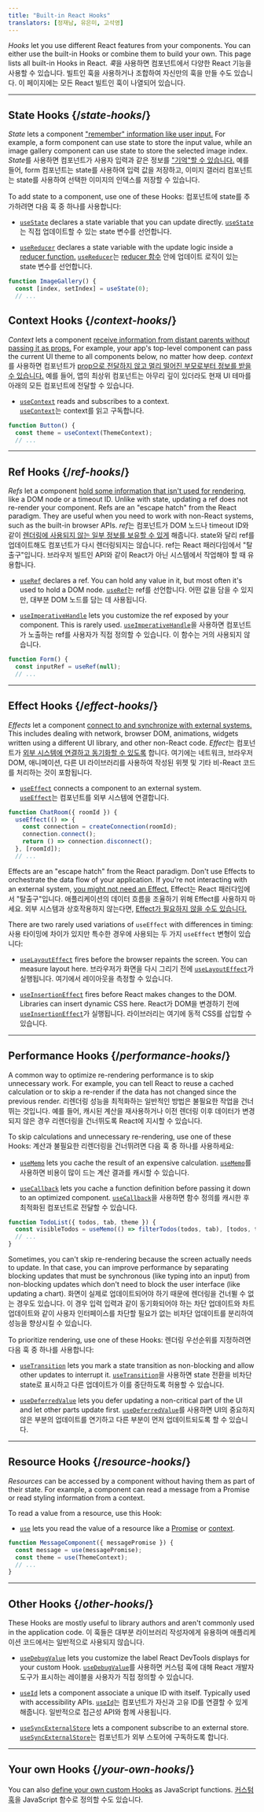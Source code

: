 ```yaml
---
title: "Built-in React Hooks"
translators: [정재남, 유은미, 고석영]
---
```


<Intro>

*Hooks* let you use different React features from your components. You can either use the built-in Hooks or combine them to build your own. This page lists all built-in Hooks in React.
<Trans>*훅*을 사용하면 컴포넌트에서 다양한 React 기능을 사용할 수 있습니다. 빌트인 훅을 사용하거나 조합하여 자신만의 훅을 만들 수도 있습니다. 이 페이지에는 모든 React 빌트인 훅이 나열되어 있습니다.</Trans>

</Intro>

---

## State Hooks {/*state-hooks*/}

*State* lets a component ["remember" information like user input.](/learn/state-a-components-memory) For example, a form component can use state to store the input value, while an image gallery component can use state to store the selected image index.
<Trans>*State*를 사용하면 컴포넌트가 사용자 입력과 같은 정보를 ["기억"할 수 있습니다.](/learn/state-a-components-memory) 예를 들어, form 컴포넌트는 state를 사용하여 입력 값을 저장하고, 이미지 갤러리 컴포넌트는 state를 사용하여 선택한 이미지의 인덱스를 저장할 수 있습니다.</Trans>

To add state to a component, use one of these Hooks:
<Trans>컴포넌트에 state를 추가하려면 다음 훅 중 하나를 사용합니다:</Trans>

* [`useState`](/reference/react/useState) declares a state variable that you can update directly.
<Trans>[`useState`](/reference/react/useState)는 직접 업데이트할 수 있는 state 변수를 선언합니다.</Trans>

* [`useReducer`](/reference/react/useReducer) declares a state variable with the update logic inside a [reducer function.](/learn/extracting-state-logic-into-a-reducer)
<Trans>[`useReducer`](/reference/react/useReducer)는 [reducer 함수](/learn/extracting-state-logic-into-a-reducer) 안에 업데이트 로직이 있는 state 변수를 선언합니다.</Trans>

```js
function ImageGallery() {
  const [index, setIndex] = useState(0);
  // ...
```

## Context Hooks {/*context-hooks*/}

*Context* lets a component [receive information from distant parents without passing it as props.](/learn/passing-props-to-a-component) For example, your app's top-level component can pass the current UI theme to all components below, no matter how deep.
<Trans>*context*를 사용하면 컴포넌트가 [prop으로 전달하지 않고 멀리 떨어진 부모로부터 정보를 받을 수 있습니다.](/learn/passing-props-to-a-component) 예를 들어, 앱의 최상위 컴포넌트는 아무리 깊이 있더라도 현재 UI 테마를 아래의 모든 컴포넌트에 전달할 수 있습니다.</Trans>

* [`useContext`](/reference/react/useContext) reads and subscribes to a context.  
<Trans outdent>[`useContext`](/reference/react/useContext)는 context를 읽고 구독합니다.</Trans>

```js
function Button() {
  const theme = useContext(ThemeContext);
  // ...
```

---

## Ref Hooks {/*ref-hooks*/}

*Refs* let a component [hold some information that isn't used for rendering,](/learn/referencing-values-with-refs) like a DOM node or a timeout ID. Unlike with state, updating a ref does not re-render your component. Refs are an "escape hatch" from the React paradigm. They are useful when you need to work with non-React systems, such as the built-in browser APIs.
<Trans>*ref*는 컴포넌트가 DOM 노드나 timeout ID와 같이 [렌더링에 사용되지 않는 일부 정보를 보유할 수 있게](/learn/referencing-values-with-refs) 해줍니다. state와 달리 ref를 업데이트해도 컴포넌트가 다시 렌더링되지는 않습니다. ref는 React 패러다임에서 "탈출구"입니다. 브라우저 빌트인 API와 같이 React가 아닌 시스템에서 작업해야 할 때 유용합니다.</Trans>

* [`useRef`](/reference/react/useRef) declares a ref. You can hold any value in it, but most often it's used to hold a DOM node.
<Trans>[`useRef`](/reference/react/useRef)는 ref를 선언합니다. 어떤 값을 담을 수 있지만, 대부분 DOM 노드를 담는 데 사용됩니다.</Trans>

* [`useImperativeHandle`](/reference/react/useImperativeHandle) lets you customize the ref exposed by your component. This is rarely used.
<Trans>[`useImperativeHandle`](/reference/react/useImperativeHandle)을 사용하면 컴포넌트가 노출하는 ref를 사용자가 직접 정의할 수 있습니다. 이 함수는 거의 사용되지 않습니다.</Trans>

```js
function Form() {
  const inputRef = useRef(null);
  // ...
```

---

## Effect Hooks {/*effect-hooks*/}

*Effects* let a component [connect to and synchronize with external systems.](/learn/synchronizing-with-effects) This includes dealing with network, browser DOM, animations, widgets written using a different UI library, and other non-React code.
<Trans>*Effect*는 컴포넌트가 [외부 시스템에 연결하고 동기화할 수 있도록](/learn/synchronizing-with-effects) 합니다. 여기에는 네트워크, 브라우저 DOM, 애니메이션, 다른 UI 라이브러리를 사용하여 작성된 위젯 및 기타 비-React 코드를 처리하는 것이 포함됩니다.</Trans>

* [`useEffect`](/reference/react/useEffect) connects a component to an external system.  
<Trans outdent>[`useEffect`](/reference/react/useEffect)는 컴포넌트를 외부 시스템에 연결합니다.</Trans>

```js
function ChatRoom({ roomId }) {
  useEffect(() => {
    const connection = createConnection(roomId);
    connection.connect();
    return () => connection.disconnect();
  }, [roomId]);
  // ...
```

Effects are an "escape hatch" from the React paradigm. Don't use Effects to orchestrate the data flow of your application. If you're not interacting with an external system, [you might not need an Effect.](/learn/you-might-not-need-an-effect)
<Trans>Effect는 React 패러다임에서 "탈출구"입니다. 애플리케이션의 데이터 흐름을 조율하기 위해 Effect를 사용하지 마세요. 외부 시스템과 상호작용하지 않는다면, [Effect가 필요하지 않을 수도 있습니다.](/learn/you-might-not-need-an-effect)</Trans>

There are two rarely used variations of `useEffect` with differences in timing:
<Trans>사용 타이밍에 차이가 있지만 특수한 경우에 사용되는 두 가지 `useEffect` 변형이 있습니다:</Trans>

* [`useLayoutEffect`](/reference/react/useLayoutEffect) fires before the browser repaints the screen. You can measure layout here.
<Trans>브라우저가 화면을 다시 그리기 전에 [`useLayoutEffect`](/reference/react/useLayoutEffect)가 실행됩니다. 여기에서 레이아웃을 측정할 수 있습니다.</Trans>

* [`useInsertionEffect`](/reference/react/useInsertionEffect) fires before React makes changes to the DOM. Libraries can insert dynamic CSS here.
<Trans>React가 DOM을 변경하기 전에 [`useInsertionEffect`](/reference/react/useInsertionEffect)가 실행됩니다. 라이브러리는 여기에 동적 CSS를 삽입할 수 있습니다.</Trans>


---

## Performance Hooks {/*performance-hooks*/}

A common way to optimize re-rendering performance is to skip unnecessary work. For example, you can tell React to reuse a cached calculation or to skip a re-render if the data has not changed since the previous render.
<Trans>리렌더링 성능을 최적화하는 일반적인 방법은 불필요한 작업을 건너뛰는 것입니다. 예를 들어, 캐시된 계산을 재사용하거나 이전 렌더링 이후 데이터가 변경되지 않은 경우 리렌더링을 건너뛰도록 React에 지시할 수 있습니다.</Trans>

To skip calculations and unnecessary re-rendering, use one of these Hooks:
<Trans>계산과 불필요한 리렌더링을 건너뛰려면 다음 훅 중 하나를 사용하세요:</Trans>

- [`useMemo`](/reference/react/useMemo) lets you cache the result of an expensive calculation.
<Trans>[`useMemo`](/reference/react/useMemo)를 사용하면 비용이 많이 드는 계산 결과를 캐시할 수 있습니다.</Trans>

- [`useCallback`](/reference/react/useCallback) lets you cache a function definition before passing it down to an optimized component.
<Trans>[`useCallback`](/reference/react/useCallback)을 사용하면 함수 정의를 캐시한 후 최적화된 컴포넌트로 전달할 수 있습니다.</Trans>

```js
function TodoList({ todos, tab, theme }) {
  const visibleTodos = useMemo(() => filterTodos(todos, tab), [todos, tab]);
  // ...
}
```

Sometimes, you can't skip re-rendering because the screen actually needs to update. In that case, you can improve performance by separating blocking updates that must be synchronous (like typing into an input) from non-blocking updates which don't need to block the user interface (like updating a chart).
<Trans>화면이 실제로 업데이트되어야 하기 때문에 렌더링을 건너뛸 수 없는 경우도 있습니다. 이 경우 입력 입력과 같이 동기화되어야 하는 차단 업데이트와 차트 업데이트와 같이 사용자 인터페이스를 차단할 필요가 없는 비차단 업데이트를 분리하여 성능을 향상시킬 수 있습니다.</Trans>

To prioritize rendering, use one of these Hooks:
<Trans>렌더링 우선순위를 지정하려면 다음 훅 중 하나를 사용합니다:</Trans>

- [`useTransition`](/reference/react/useTransition) lets you mark a state transition as non-blocking and allow other updates to interrupt it.
<Trans>[`useTransition`](/reference/react/useTransition)을 사용하면 state 전환을 비차단 state로 표시하고 다른 업데이트가 이를 중단하도록 허용할 수 있습니다.</Trans>

- [`useDeferredValue`](/reference/react/useDeferredValue) lets you defer updating a non-critical part of the UI and let other parts update first.
<Trans>[`useDeferredValue`](/reference/react/useDeferredValue)를 사용하면 UI의 중요하지 않은 부분의 업데이트를 연기하고 다른 부분이 먼저 업데이트되도록 할 수 있습니다.</Trans>

---

## Resource Hooks {/*resource-hooks*/}

*Resources* can be accessed by a component without having them as part of their state. For example, a component can read a message from a Promise or read styling information from a context.

To read a value from a resource, use this Hook:

- [`use`](/reference/react/use) lets you read the value of a resource like a [Promise](https://developer.mozilla.org/en-US/docs/Web/JavaScript/Reference/Global_Objects/Promise) or [context](/learn/passing-data-deeply-with-context).

```js
function MessageComponent({ messagePromise }) {
  const message = use(messagePromise);
  const theme = use(ThemeContext);
  // ...
}
```

---

## Other Hooks {/*other-hooks*/}

These Hooks are mostly useful to library authors and aren't commonly used in the application code.
<Trans>이 훅들은 대부분 라이브러리 작성자에게 유용하며 애플리케이션 코드에서는 일반적으로 사용되지 않습니다.</Trans>

- [`useDebugValue`](/reference/react/useDebugValue) lets you customize the label React DevTools displays for your custom Hook.
<Trans>[`useDebugValue`](/reference/react/useDebugValue)를 사용하면 커스텀 훅에 대해 React 개발자 도구가 표시하는 레이블을 사용자가 직접 정의할 수 있습니다.</Trans>

- [`useId`](/reference/react/useId) lets a component associate a unique ID with itself. Typically used with accessibility APIs.
<Trans>[`useId`](/reference/react/useId)는 컴포넌트가 자신과 고유 ID를 연결할 수 있게 해줍니다. 일반적으로 접근성 API와 함께 사용됩니다.</Trans>

- [`useSyncExternalStore`](/reference/react/useSyncExternalStore) lets a component subscribe to an external store.
<Trans>[`useSyncExternalStore`](/reference/react/useSyncExternalStore)는 컴포넌트가 외부 스토어에 구독하도록 합니다.</Trans>

---

## Your own Hooks {/*your-own-hooks*/}

You can also [define your own custom Hooks](/learn/reusing-logic-with-custom-hooks#extracting-your-own-custom-hook-from-a-component) as JavaScript functions.
<Trans>[커스텀 훅](/learn/reusing-logic-with-custom-hooks#extracting-your-own-custom-hook-from-a-component)을 JavaScript 함수로 정의할 수도 있습니다.</Trans>
